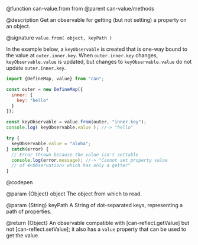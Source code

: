 @function can-value.from from
@parent can-value/methods

@description Get an observable for getting (but not setting) a property on an object.

@signature `value.from( object, keyPath )`

  In the example below, a `keyObservable` is created that is one-way bound to the
  value at `outer.inner.key`. When `outer.inner.key` changes,
  `keyObservable.value` is updated, but changes to `keyObservable.value` do not
  update `outer.inner.key`.

  ```js
  import {DefineMap, value} from "can";

  const outer = new DefineMap({
    inner: {
      key: "hello"
    }
  });

  const keyObservable = value.from(outer, "inner.key");
  console.log( keyObservable.value ); //-> "hello"

  try {
    keyObservable.value = "aloha";
  } catch(error) {
    // Error thrown because the value isn't settable
    console.log(error.message); //-> "Cannot set property value
    // of #<Observation> which has only a getter"
  }
  ```
  @codepen

  @param {Object} object The object from which to read.

  @param {String} keyPath A String of dot-separated keys, representing a path of properties.

  @return {Object} An observable compatible with [can-reflect.getValue]
  but not [can-reflect.setValue]; it also has a `value` property that
  can be used to get the value.
